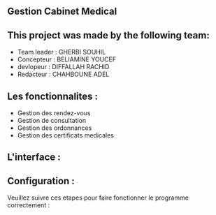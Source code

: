 ## Gestion Cabinet Medical

## This project was made by the following team:

- Team leader : GHERBI SOUHIL 
- Concepteur : BELIAMINE YOUCEF 
- devlopeur : DIFFALLAH RACHID 
- Redacteur : CHAHBOUNE ADEL

## Les fonctionnalites :

- Gestion des rendez-vous 
- Gestion de consultation 
- Gestion des ordonnances 
- Gestion des certificats medicales

## L'interface : 



## Configuration :
Veuillez suivre ces etapes pour faire fonctionner le programme correctement :
